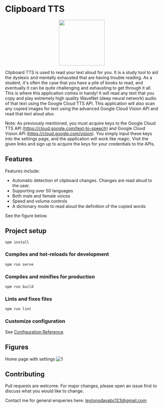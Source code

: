 # Clipboard TTS

<div align="center">
<img src="https://user-images.githubusercontent.com/36010516/152340380-07dd0e06-1d49-4c54-b1f5-c8b37ae57e69.png" width="150" height="150">
</div>

Clipboard TTS is used to read your text aloud for you. It is a study tool to aid the dyslexic and mentally exhausted that are having trouble reading. As a student, it's often the case that you have a pile of books to read, and eventually it can be quite challenging and exhausting to get through it all. This is where this application comes in handy! It will read any text that you copy and play extremely high quality WaveNet (deep neural network) audio of that text using the Google Cloud TTS API. This application will also scan any copied images for text using the advanced Google Cloud Vision API and read that text aloud also. 

Note: As previously mentioned, you must acquire keys to the Google Cloud TTS API (https://cloud.google.com/text-to-speech) and Google Cloud Vision API (https://cloud.google.com/vision). You simply input these keys into the settings page, and the application will work like magic. Visit the given links and sign up to acquire the keys for your credentials to the APIs. 

## Features
Features include:
- Automatic detection of clipboard changes. Changes are read aloud to the user.
- Supporting over 50 languages
- Both male and female voices
- Speed and volume controls
- A dictionary mode to read aloud the definition of the copied words

See the figure below.

## Project setup
```
npm install
```

### Compiles and hot-reloads for development
```
npm run serve
```

### Compiles and minifies for production
```
npm run build
```

### Lints and fixes files
```
npm run lint
```

### Customize configuration
See [Configuration Reference](https://cli.vuejs.org/config/).

## Figures
Home page with settings
![1](https://user-images.githubusercontent.com/36010516/147893854-b90ffca7-ac4e-440e-8410-a5486f1beafc.png)

## Contributing
Pull requests are welcome. For major changes, please open an issue first to discuss what you would like to change.

Contact me for general enqueries here: leytonodayabc123@gmail.com
